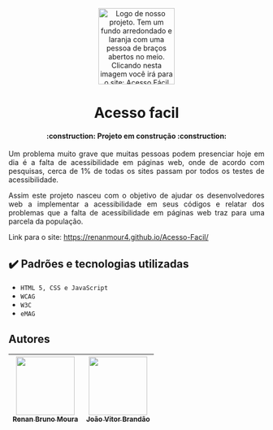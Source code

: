 <p align="center" dir="auto">
        <a href="https://renanmour4.github.io/Acesso-Facil/" rel="nofollow">
          <img src="assets/logo%20acesso%20facil%20padrao.png" alt="Logo de nosso projeto. Tem um fundo arredondado e laranja com uma pessoa de braços abertos no meio. Clicando nesta imagem você irá para o site: Acesso Fácil" height="150" width="150" style="max-width: 100%;">
        </a>
    </p>
    <h1 align= "center">Acesso facil</h1>
        <h4 align="center">
                :construction: Projeto em construção :construction:
        </h4>
    <p align = "justify">Um problema muito grave que muitas pessoas podem presenciar hoje em dia é a falta de acessibilidade em páginas web, onde de acordo com pesquisas, cerca de 1% de todas os sites passam por todos os testes de acessibilidade.</p>
    <p align = "justify">Assim este projeto nasceu com o objetivo de ajudar os desenvolvedores web a implementar a acessibilidade em seus códigos e relatar dos problemas que a falta de acessibilidade em páginas web traz para uma parcela da população.</p>
    <p> Link para o site: <a href="https://renanmour4.github.io/Acesso-Facil/" target="_blank" rel="noopener noreferrer"> https://renanmour4.github.io/Acesso-Facil/</a></p>


<h2>✔️ Padrões e tecnologias utilizadas</h2>

- ``HTML 5, CSS e JavaScript``
- ``WCAG``
- ``W3C``
- ``eMAG``

<h2> Autores </h2>

| [<img src="https://avatars.githubusercontent.com/u/64485870?s=96&v=4" width=115><br><sub>Renan Bruno Moura</sub>](https://github.com/RenanMour4) | [<img src="https://avatars.githubusercontent.com/u/64711434?v=4" width=115><br><sub>João Vitor Brandão</sub>](https://github.com/joao0902)  |
| :---: | :---: |


